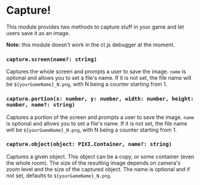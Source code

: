 # Capture!

This module provides two methods to capture stuff in your game and let users save it as an image.

**Note:** this module doesn't work in the ct.js debugger at the moment.

### `capture.screen(name?: string)`

Captures the whole screen and prompts a user to save the image. `name` is optional and allows you to set a file's name. If it is not set, the file name will be `${yourGameName}_N.png`, with N being a counter starting from 1.

### `capture.portion(x: number, y: number, width: number, height: number, name?: string)`

Captures a portion of the screen and prompts a user to save the image. `name` is optional and allows you to set a file's name. If it is not set, the file name will be `${yourGameName}_N.png`, with N being a counter starting from 1.

### `capture.object(object: PIXI.Container, name?: string)`

Captures a given object. This object can be a copy, or some container (even the whole room). The size of the resulting image depends on camera's zoom level and the size of the captured object. The name is optional and if not set, defaults to `${yourGameName}_N.png`.
